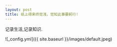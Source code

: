 ```yaml
---
layout: post
title: 纸上得来终觉浅，觉知此事要躬行!
---
```


记录生活,记录知识.


![_config.yml]({{ site.baseurl }}/images/default.jpeg)


